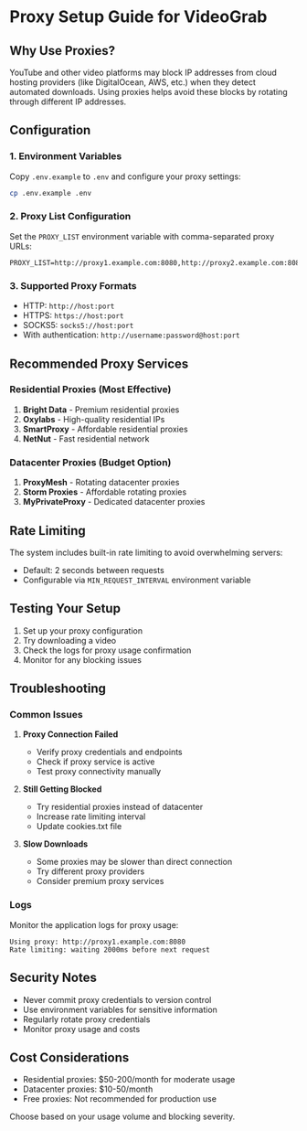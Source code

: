 # Proxy Setup Guide for VideoGrab

## Why Use Proxies?

YouTube and other video platforms may block IP addresses from cloud hosting providers (like DigitalOcean, AWS, etc.) when they detect automated downloads. Using proxies helps avoid these blocks by rotating through different IP addresses.

## Configuration

### 1. Environment Variables

Copy `.env.example` to `.env` and configure your proxy settings:

```bash
cp .env.example .env
```

### 2. Proxy List Configuration

Set the `PROXY_LIST` environment variable with comma-separated proxy URLs:

```env
PROXY_LIST=http://proxy1.example.com:8080,http://proxy2.example.com:8080,socks5://proxy3.example.com:1080
```

### 3. Supported Proxy Formats

- HTTP: `http://host:port`
- HTTPS: `https://host:port`
- SOCKS5: `socks5://host:port`
- With authentication: `http://username:password@host:port`

## Recommended Proxy Services

### Residential Proxies (Most Effective)
1. **Bright Data** - Premium residential proxies
2. **Oxylabs** - High-quality residential IPs
3. **SmartProxy** - Affordable residential proxies
4. **NetNut** - Fast residential network

### Datacenter Proxies (Budget Option)
1. **ProxyMesh** - Rotating datacenter proxies
2. **Storm Proxies** - Affordable rotating proxies
3. **MyPrivateProxy** - Dedicated datacenter proxies

## Rate Limiting

The system includes built-in rate limiting to avoid overwhelming servers:

- Default: 2 seconds between requests
- Configurable via `MIN_REQUEST_INTERVAL` environment variable

## Testing Your Setup

1. Set up your proxy configuration
2. Try downloading a video
3. Check the logs for proxy usage confirmation
4. Monitor for any blocking issues

## Troubleshooting

### Common Issues

1. **Proxy Connection Failed**
   - Verify proxy credentials and endpoints
   - Check if proxy service is active
   - Test proxy connectivity manually

2. **Still Getting Blocked**
   - Try residential proxies instead of datacenter
   - Increase rate limiting interval
   - Update cookies.txt file

3. **Slow Downloads**
   - Some proxies may be slower than direct connection
   - Try different proxy providers
   - Consider premium proxy services

### Logs

Monitor the application logs for proxy usage:
```
Using proxy: http://proxy1.example.com:8080
Rate limiting: waiting 2000ms before next request
```

## Security Notes

- Never commit proxy credentials to version control
- Use environment variables for sensitive information
- Regularly rotate proxy credentials
- Monitor proxy usage and costs

## Cost Considerations

- Residential proxies: $50-200/month for moderate usage
- Datacenter proxies: $10-50/month
- Free proxies: Not recommended for production use

Choose based on your usage volume and blocking severity.
